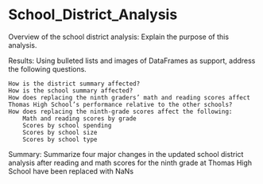 # School_District_Analysis
Overview of the school district analysis: Explain the purpose of this analysis.

Results: Using bulleted lists and images of DataFrames as support, address the following questions.

    How is the district summary affected?
    How is the school summary affected?
    How does replacing the ninth graders’ math and reading scores affect Thomas High School’s performance relative to the other schools?
    How does replacing the ninth-grade scores affect the following:
        Math and reading scores by grade
        Scores by school spending
        Scores by school size
        Scores by school type

Summary: Summarize four major changes in the updated school district analysis after reading and math scores for the ninth grade at Thomas High School have been replaced with NaNs
